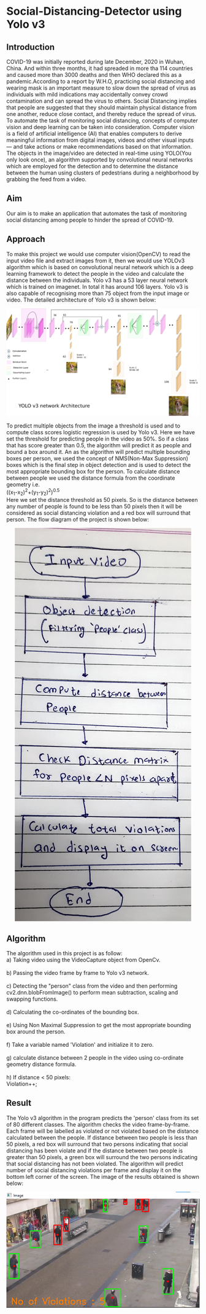 # Social-Distancing-Detector using Yolo v3
## **Introduction**
COVID-19 was initially reported during late
December, 2020 in Wuhan, China. And within three
months, it had spreaded in more tha 114 countries and
caused more than 3000 deaths and then WHO declared
this as a pandemic.According to a report by
W.H.O, practicing social distancing and wearing mask
is an important measure to slow down the spread of
virus as individuals with mild indications may
accidentally convey crowd contamination and can
spread the virus to others. Social Distancing implies
that people are suggested that they should maintain
physical distance from one another, reduce close
contact, and thereby reduce the spread of virus. To
automate the task of monitoring social distancing,
concepts of computer vision and deep learning can be
taken into consideration. Computer vision is a field of
artificial intelligence (AI) that enables computers to
derive meaningful information from digital images,
videos and other visual inputs — and take actions or
make recommendations based on that information. The
objects in the image/video are detected in real-time
using YOLO(You only look once), an algorithm
supported by convolutional neural networks which are
employed for the detection and to determine the
distance between the human using clusters of
pedestrians during a neighborhood by grabbing the
feed from a video.

## **Aim**
Our aim is to make an application
that automates the task of monitoring social distancing
among people to hinder the spread of COVID-19.

## **Approach**
To make this project we would use computer
vision(OpenCV) to read the input video file and extract
images from it, then we would use YOLOv3 algorithm
which is based on convolutional neural network which is
a deep learning framework to detect the people in the
video and calculate the distance between the individuals.
Yolo v3 has a 53 layer neural network which is trained on
imagenet. In total it has around 106 layers. Yolo v3 is also
capable of recognising
more than 75 object from the input image or video. The
detailed architecture of Yolo v3 is shown below:
<p align="center">
  <img src="https://github.com/prathammehta16/Social-Distancing-Detector-1-/blob/images/yoloarchitecture.png">
</p>

To predict multiple objects from the image a threshold is
used and to compute class scores logistic regression is used
by Yolo v3. Here we have set the
threshold for predicting people in the video as 50%. So if
a class that has score greater than 0.5, the algorithm will
predict it as people and
bound a box around it. An as the algorithm will predict
multiple bounding boxes per person, we used the concept
of NMS(Non-Max Suppression) boxes which
is the final step in object detection and is used to detect the
most appropriate bounding box for the person.
To calculate distance between people we used the distance
formula from the coordinate geometry i.e. </br>
((x<sub>1</sub>-x<sub>2</sub>)<sup>2</sup>+(y<sub>1</sub>-y<sub>2</sub>)<sup>2</sup>)<sup>0.5</sup>
</br>
Here we set the distance threshold as 50 pixels. So is the
distance between any number of people is found to be less
than 50 pixels then it will be considered as social
distancing violation and a red box will surround that
person. The flow diagram of the project is shown below:
<p align="center">
  <img src="https://github.com/prathammehta16/Social-Distancing-Detector-1-/blob/images/0001.jpg">
</p>

## **Algorithm**
The algorithm used in this project is as follow:
<br>a) Taking video using the VideoCapture object from
OpenCv.</br>
<br>b) Passing the video frame by frame to Yolo v3 network.</br>
<br>c) Detecting the "person" class from the video and then
performing cv2.dnn.blobFromImage() to perform mean
subtraction, scaling and swapping functions.</br>
<br>d) Calculating the co-ordinates of the bounding box.</br>
<br>e) Using Non Maximal Suppression to get the most
appropriate bounding box around the person.</br>
<br>f) Take a variable named 'Violation' and initialize it to
zero.</br>
<br>g) calculate distance between 2 people in the video using
co-ordinate geometry distance formula.</br>
<br>h) If distance < 50 pixels:
<br>Violation++;</br>

## **Result**
The Yolo v3 algorithm in the program predicts the 'person'
class from its set of 80 different classes. The algorithm
checks the video frame-by-frame. Each frame will be
labelled as violated or not violated based on the distance
calculated between the people. If distance between two
people is less than 50 pixels, a red box will surround that
two persons indicating that social distancing has been
violate and if the distance between two people is greater
than 50 pixels, a green box will surround the two persons
indicating that social distancing has not been violated. The
algorithm will predict number of social distancing
violations per frame and display it on the bottom left
corner of the screen. The image of the results obtained is
shown below:
<p align="center">
  <img src="https://github.com/prathammehta16/Social-Distancing-Detector-1-/blob/images/result.png">
</p>
